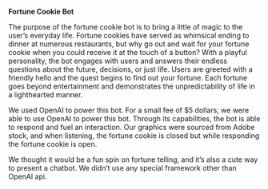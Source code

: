 **Fortune Cookie Bot**

The purpose of the fortune cookie bot is to bring a little of magic to the user’s everyday life.
Fortune cookies have served as whimsical ending to dinner at numerous restaurants, but why
go out and wait for your fortune cookie when you could receive it at the touch of a button?
With a playful personality, the bot engages with users and answers their endless questions
about the future, decisions, or just life. Users are greeted with a friendly hello and the quest
begins to find out your fortune. Each fortune goes beyond entertainment and demonstrates the
unpredictability of life in a lighthearted manner.

We used OpenAI to power this bot. For a small fee of $5 dollars, we were able to use OpenAI to
power this bot. Through its capabilities, the bot is able to respond and fuel an interaction. Our
graphics were sourced from Adobe stock, and when listening, the fortune cookie is closed but
while responding the fortune cookie is open.

We thought it would be a fun spin on fortune telling, and it’s also a cute way to present a
chatbot. We didn’t use any special framework other than OpenAI api.
